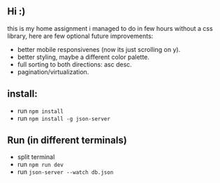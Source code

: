 ## Hi :)

this is my home assignment i managed to do in few hours without a css library, here are few optional future improvements:

- better mobile responsivenes (now its just scrolling on y).
- better styling, maybe a different color palette.
- full sorting to both directions: asc desc.
- pagination/virtualization.

## install:

- run `npm install`
- run `npm install -g json-server`

## Run (in different terminals)

- split terminal
- run `npm run dev`
- run `json-server --watch db.json`
